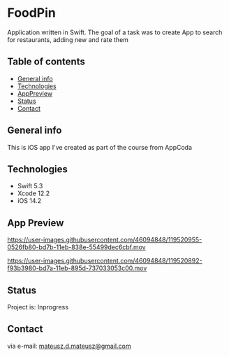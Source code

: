 # FoodPin
Application written in Swift. The goal of a task was to create App to search for restaurants, adding new and rate them

## Table of contents
* [General info](#general-info)
* [Technologies](#technologies)
* [AppPreview](#app-preview)
* [Status](#status)
* [Contact](#contact)

## General info
This is iOS app I've created as part of the course from AppCoda 

## Technologies
* Swift 5.3
* Xcode 12.2
* iOS 14.2

## App Preview


https://user-images.githubusercontent.com/46094848/119520955-0526fb80-bd7b-11eb-838e-55499dec6cbf.mov

https://user-images.githubusercontent.com/46094848/119520892-f93b3980-bd7a-11eb-895d-737033053c00.mov

## Status
Project is: Inprogress

## Contact
via e-mail: mateusz.d.mateusz@gmail.com
